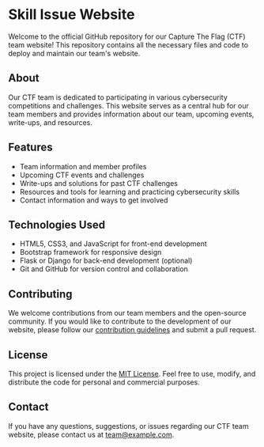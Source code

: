 # Skill Issue Website

Welcome to the official GitHub repository for our Capture The Flag (CTF) team website! This repository contains all the necessary files and code to deploy and maintain our team's website.

## About

Our CTF team is dedicated to participating in various cybersecurity competitions and challenges. This website serves as a central hub for our team members and provides information about our team, upcoming events, write-ups, and resources.

## Features

- Team information and member profiles
- Upcoming CTF events and challenges
- Write-ups and solutions for past CTF challenges
- Resources and tools for learning and practicing cybersecurity skills
- Contact information and ways to get involved

## Technologies Used

- HTML5, CSS3, and JavaScript for front-end development
- Bootstrap framework for responsive design
- Flask or Django for back-end development (optional)
- Git and GitHub for version control and collaboration

## Contributing

We welcome contributions from our team members and the open-source community. If you would like to contribute to the development of our website, please follow our [contribution guidelines](CONTRIBUTING.md) and submit a pull request.

## License

This project is licensed under the [MIT License](LICENSE). Feel free to use, modify, and distribute the code for personal and commercial purposes.

## Contact

If you have any questions, suggestions, or issues regarding our CTF team website, please contact us at [team@example.com](mailto:team@example.com).
